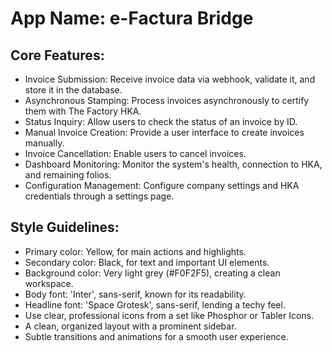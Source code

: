 # **App Name**: e-Factura Bridge

## Core Features:

- Invoice Submission: Receive invoice data via webhook, validate it, and store it in the database.
- Asynchronous Stamping: Process invoices asynchronously to certify them with The Factory HKA.
- Status Inquiry: Allow users to check the status of an invoice by ID.
- Manual Invoice Creation: Provide a user interface to create invoices manually.
- Invoice Cancellation: Enable users to cancel invoices.
- Dashboard Monitoring: Monitor the system's health, connection to HKA, and remaining folios.
- Configuration Management: Configure company settings and HKA credentials through a settings page.

## Style Guidelines:

- Primary color: Yellow, for main actions and highlights.
- Secondary color: Black, for text and important UI elements.
- Background color: Very light grey (#F0F2F5), creating a clean workspace.
- Body font: 'Inter', sans-serif, known for its readability.
- Headline font: 'Space Grotesk', sans-serif, lending a techy feel.
- Use clear, professional icons from a set like Phosphor or Tabler Icons.
- A clean, organized layout with a prominent sidebar.
- Subtle transitions and animations for a smooth user experience.